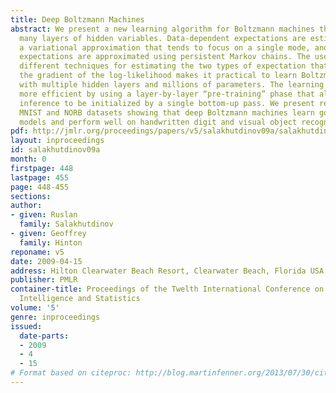 ```yaml
---
title: Deep Boltzmann Machines
abstract: We present a new learning algorithm for Boltzmann machines that contain
  many layers of hidden variables. Data-dependent expectations are estimated using
  a variational approximation that tends to focus on a single mode, and data-independent
  expectations are approximated using persistent Markov chains. The use of two quite
  different techniques for estimating the two types of expectation that enter into
  the gradient of the log-likelihood makes it practical to learn Boltzmann machines
  with multiple hidden layers and millions of parameters. The learning can be made
  more efficient by using a layer-by-layer “pre-training” phase that allows variational
  inference to be initialized by a single bottom-up pass. We present results on the
  MNIST and NORB datasets showing that deep Boltzmann machines learn good generative
  models and perform well on handwritten digit and visual object recognition tasks.
pdf: http://jmlr.org/proceedings/papers/v5/salakhutdinov09a/salakhutdinov09a.pdf
layout: inproceedings
id: salakhutdinov09a
month: 0
firstpage: 448
lastpage: 455
page: 448-455
sections: 
author:
- given: Ruslan
  family: Salakhutdinov
- given: Geoffrey
  family: Hinton
reponame: v5
date: 2009-04-15
address: Hilton Clearwater Beach Resort, Clearwater Beach, Florida USA
publisher: PMLR
container-title: Proceedings of the Twelth International Conference on Artificial
  Intelligence and Statistics
volume: '5'
genre: inproceedings
issued:
  date-parts:
  - 2009
  - 4
  - 15
# Format based on citeproc: http://blog.martinfenner.org/2013/07/30/citeproc-yaml-for-bibliographies/
---
```

